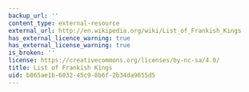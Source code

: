 ```yaml
---
backup_url: ''
content_type: external-resource
external_url: http://en.wikipedia.org/wiki/List_of_Frankish_Kings
has_external_licence_warning: true
has_external_license_warning: true
is_broken: ''
license: https://creativecommons.org/licenses/by-nc-sa/4.0/
title: List of Frankish Kings
uid: b865ae1b-6032-45c9-8b6f-2b34da9655d5
---
```


